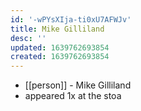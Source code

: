 ```yaml
---
id: '-wPYsXIja-ti0xU7AFWJv'
title: Mike Gilliland
desc: ''
updated: 1639762693854
created: 1639762693854
---
```



- [[person]] - Mike Gilliland
- appeared 1x at the stoa
